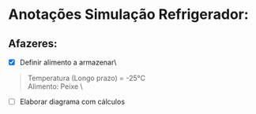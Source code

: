 # Anotações Simulação Refrigerador:

## Afazeres:

- [x] Definir alimento a armazenar\
>   Temperatura (Longo prazo) = -25°C\
>    Alimento: Peixe \

- [ ] Elaborar diagrama com cálculos

## 
